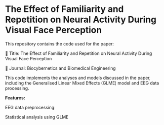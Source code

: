 # The Effect of Familiarity and Repetition on Neural Activity During Visual Face Perception

This repository contains the code used for the paper:

📄 Title: The Effect of Familiarity and Repetition on Neural Activity During Visual Face Perception

📰 Journal: Biocybernetics and Biomedical Engineering

This code implements the analyses and models discussed in the paper, including the Generalised Linear Mixed Effects (GLME) model and EEG data processing.

**Features:**

EEG data preprocessing

Statistical analysis using GLME
